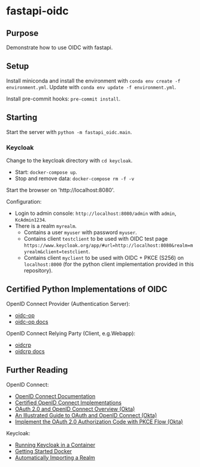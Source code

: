 # fastapi-oidc

## Purpose

Demonstrate how to use OIDC with fastapi.

## Setup

Install miniconda and install the environment with `conda env create -f environment.yml`. 
Update with `conda env update -f environment.yml`.

Install pre-commit hooks: `pre-commit install`.

## Starting

Start the server with `python -m fastapi_oidc.main`.

### Keycloak

Change to the keycloak directory with `cd keycloak`.
* Start: `docker-compose up`.
* Stop and remove data: `docker-compose rm -f -v`

Start the browser on 'http://localhost:8080'.

Configuration:
* Login to admin console: `http://localhost:8080/admin` with `admin`, `KcAdmin1234`.
* There is a realm `myrealm`.
  * Contains a user `myuser` with password `myuser`. 
  * Contains client `testclient` to be used with OIDC test page `https://www.keycloak.org/app/#url=http://localhost:8080&realm=myrealm&client=testclient`.
  * Contains client `myclient` to be used with OIDC + PKCE (S256) on `localhost:8000` (for the python client implementation provided in this repository).

## Certified Python Implementations of OIDC

OpenID Connect Provider (Authentication Server):
* [oidc-op](https://github.com/IdentityPython/oidc-op)
* [oidc-op docs](https://oidcop.readthedocs.io/en/latest/)

OpenID Connect Relying Party (Client, e.g.Webapp):
* [oidcrp](https://github.com/IdentityPython/JWTConnect-Python-OidcRP)
* [oidcrp docs](https://oidcrp.readthedocs.io/en/latest/)

## Further Reading

OpenID Connect:
* [OpenID Connect Documentation](https://openid.net/connect/)
* [Certified OpenID Connect Implementations](https://openid.net/developers/certified/)
* [OAuth 2.0 and OpenID Connect Overview (Okta)](https://developer.okta.com/docs/concepts/oauth-openid/)
* [An Illustrated Guide to OAuth and OpenID Connect (Okta)](https://developer.okta.com/blog/2019/10/21/illustrated-guide-to-oauth-and-oidc) 
* [Implement the OAuth 2.0 Authorization Code with PKCE Flow (Okta)](https://developer.okta.com/blog/2019/08/22/okta-authjs-pkce)

Keycloak:
* [Running Keycloak in a Container](https://www.keycloak.org/server/containers)
* [Getting Started Docker](https://www.keycloak.org/getting-started/getting-started-docker)
* [Automatically Importing a Realm](https://keepgrowing.in/tools/keycloak-in-docker-2-how-to-import-a-keycloak-realm/)
